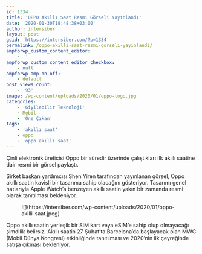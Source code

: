 ```yaml
---
id: 1334
title: 'OPPO Akıllı Saat Resmi Görseli Yayınlandı'
date: '2020-01-30T18:48:38+03:00'
author: intersiber
layout: post
guid: 'https://intersiber.com/?p=1334'
permalink: /oppo-akilli-saat-resmi-gorseli-yayinlandi/
ampforwp_custom_content_editor:
    - ''
ampforwp_custom_content_editor_checkbox:
    - null
ampforwp-amp-on-off:
    - default
post_views_count:
    - '93'
image: /wp-content/uploads/2020/01/oppo-logo.jpg
categories:
    - 'Giyilebilir Teknoloji'
    - Mobil
    - 'Öne Çıkan'
tags:
    - 'akıllı saat'
    - oppo
    - 'oppo akıllı saat'
---
```


Çinli elektronik üreticisi Oppo bir süredir üzerinde çalıştıkları ilk akıllı saatine dair resmi bir görsel paylaştı.

Şirket başkan yardımcısı Shen Yiren tarafından yayınlanan görsel, Oppo akıllı saatin kavisli bir tasarıma sahip olacağını gösteriyor. Tasarımı genel hatlarıyla Apple Watch’a benzeyen akıllı saatin yakın bir zamanda resmi olarak tanıtılması bekleniyor.

<figure class="wp-block-image size-large">![](https://intersiber.com/wp-content/uploads/2020/01/oppo-akilli-saat.jpeg)</figure>Oppo akıllı saatin yerleşik bir SIM kart veya eSIM’e sahip olup olmayacağı şimdilik belirsiz. Akıllı saatin 27 Şubat’ta Barcelona’da başlayacak olan MWC (Mobil Dünya Kongresi) etkinliğinde tanıtılması ve 2020’nin ilk çeyreğinde satışa çıkması bekleniyor.